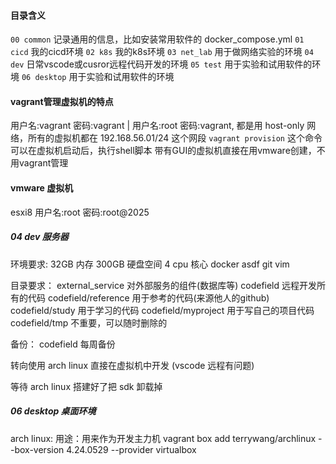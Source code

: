 #### 目录含义
`00 common` 记录通用的信息，比如安装常用软件的 docker_compose.yml
`01 cicd` 我的cicd环境
`02 k8s` 我的k8s环境
`03 net_lab` 用于做网络实验的环境
`04 dev` 日常vscode或cusror远程代码开发的环境
`05 test` 用于实验和试用软件的环境
`06 desktop` 用于实验和试用软件的环境

#### vagrant管理虚拟机的特点
用户名:vagrant 密码:vagrant | 用户名:root 密码:vagrant, 都是用 host-only 网络，所有的虚拟机都在 192.168.56.01/24 这个网段
`vagrant provision` 这个命令可以在虚拟机启动后，执行shell脚本
带有GUI的虚拟机直接在用vmware创建，不用vagrant管理


#### vmware 虚拟机
esxi8 用户名:root 密码:root@2025


##### 04 dev 服务器
环境要求:
32GB 内存 300GB 硬盘空间 4 cpu 核心
docker
asdf
git
vim

目录要求：
external_service 对外部服务的组件(数据库等)
codefield  远程开发所有的代码
codefield/reference 用于参考的代码(来源他人的github)
codefield/study  用于学习的代码
codefield/myproject 用于写自己的项目代码
codefield/tmp 不重要，可以随时删除的

备份：
codefield 每周备份

转向使用 arch linux  直接在虚拟机中开发 (vscode 远程有问题)

等待 arch linux 搭建好了把 sdk 卸载掉


##### 06 desktop 桌面环境
arch linux:
用途：用来作为开发主力机
vagrant box add terrywang/archlinux --box-version 4.24.0529 --provider virtualbox







